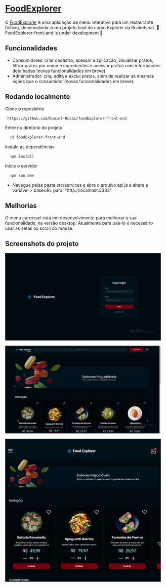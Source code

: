 
# [FoodExplorer](https://food-explorer-daniel.netlify.app/) 

O [FoodExplorer](https://food-explorer-daniel.netlify.app/) é uma aplicação de menu interativo para um restaurante fictício, desenvolvida como projeto final do curso Explorer da Rocketseat.
🚧 FoodExplorer-front-and is under development 🚧

## Funcionalidades

- Consumidores: criar cadastro; acessar a aplicação; visualizar pratos; filtrar pratos por nome e ingredientes e acessar pratos com informações detalhadas (novas funcionalidades em breve).
- Administrador: cria, edita e exclui pratos, além de realizar as mesmas ações que o consumidor (novas funcionalidades em breve).


## Rodando localmente

Clone o repositório

```bash
 https://github.com/Daniel-Rosa1/foodExplorer-front-end
```

Entre no diretório do projeto

```bash
  cd foodExplorer-front-end
```

Instale as dependências

```bash
  npm install
```

Inicie o servidor

```bash
  npm run dev
```
- Navegue pelas pasta src/services e abra o arquivo api.js e altere a variável > baseURL para: "http://localhost:3333"

## Melhorias

O menu carrossel está em desenvolvimento para melhorar a sua funcionalidade, na versão desktop. Atualmente para usá-lo é necessário usar as setas ou scroll do mouse.

## Screenshots do projeto

![App Screenshot](https://raw.githubusercontent.com/Daniel-Rosa1/foodExplorer-front-end/main/public/demonstra%C3%A7%C3%A3oes/Imagem%20do%20WhatsApp%20de%202024-01-23%20%C3%A0(s)%2017.57.13_8b28ac39.jpg)

![App Screenshot](https://raw.githubusercontent.com/Daniel-Rosa1/foodExplorer-front-end/main/public/demonstra%C3%A7%C3%A3oes/Imagem%20do%20WhatsApp%20de%202024-01-23%20%C3%A0(s)%2017.58.02_0cd25bc0.jpg)

![App Screenshot](https://raw.githubusercontent.com/Daniel-Rosa1/foodExplorer-front-end/main/public/demonstra%C3%A7%C3%A3oes/Imagem%20do%20WhatsApp%20de%202024-01-23%20%C3%A0(s)%2018.01.28_92813f62.jpg)

